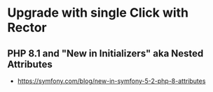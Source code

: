 # Upgrade with single Click with Rector

## PHP 8.1 and "New in Initializers" aka Nested Attributes

* https://symfony.com/blog/new-in-symfony-5-2-php-8-attributes
